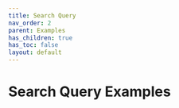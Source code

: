 ```yaml
---
title: Search Query
nav_order: 2
parent: Examples
has_children: true
has_toc: false
layout: default
---
```

# Search Query Examples